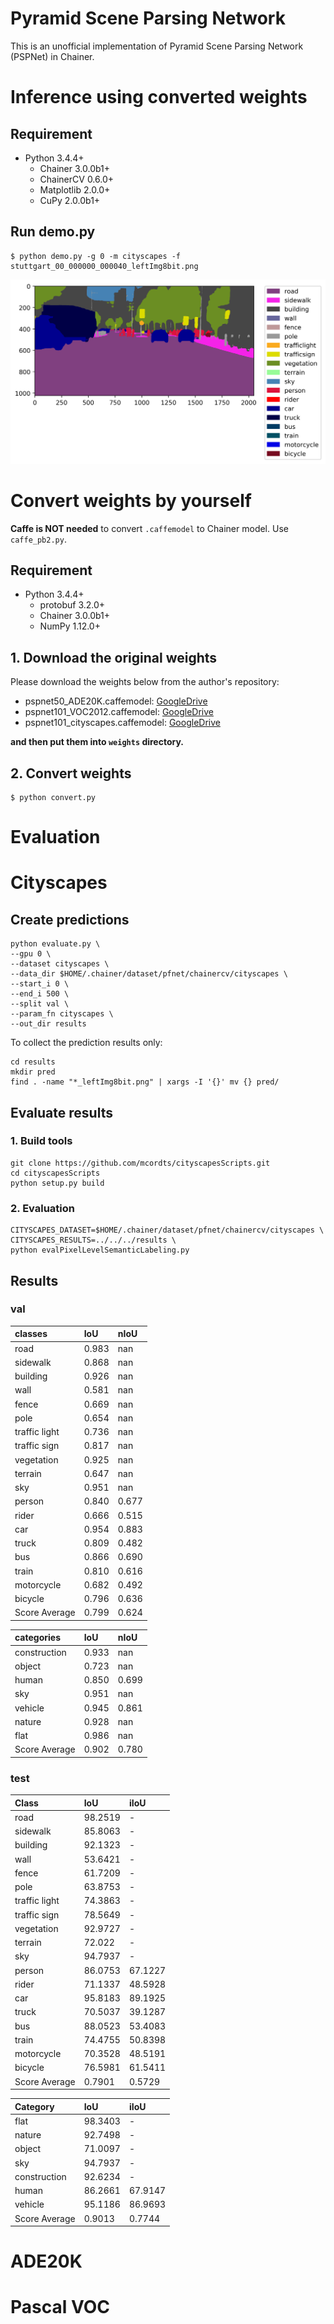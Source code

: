 Pyramid Scene Parsing Network
=============================

This is an unofficial implementation of Pyramid Scene Parsing Network (PSPNet) in Chainer.

# Inference using converted weights

## Requirement

- Python 3.4.4+
    - Chainer 3.0.0b1+
    - ChainerCV 0.6.0+
    - Matplotlib 2.0.0+
    - CuPy 2.0.0b1+

## Run demo.py

```
$ python demo.py -g 0 -m cityscapes -f stuttgart_00_000000_000040_leftImg8bit.png
```

![](images/sample.png)

# Convert weights by yourself

**Caffe is NOT needed** to convert `.caffemodel` to Chainer model. Use `caffe_pb2.py`.

## Requirement

- Python 3.4.4+
    - protobuf 3.2.0+
    - Chainer 3.0.0b1+
    - NumPy 1.12.0+

## 1. Download the original weights

Please download the weights below from the author's repository:

- pspnet50\_ADE20K.caffemodel: [GoogleDrive](https://drive.google.com/open?id=0BzaU285cX7TCN1R3QnUwQ0hoMTA)
- pspnet101\_VOC2012.caffemodel: [GoogleDrive](https://drive.google.com/open?id=0BzaU285cX7TCNVhETE5vVUdMYk0)
- pspnet101\_cityscapes.caffemodel: [GoogleDrive](https://drive.google.com/open?id=0BzaU285cX7TCT1M3TmNfNjlUeEU)

**and then put them into `weights` directory.**

## 2. Convert weights

```
$ python convert.py
```

Evaluation
==========

# Cityscapes

## Create predictions

```
python evaluate.py \
--gpu 0 \
--dataset cityscapes \
--data_dir $HOME/.chainer/dataset/pfnet/chainercv/cityscapes \
--start_i 0 \
--end_i 500 \
--split val \
--param_fn cityscapes \
--out_dir results
```

To collect the prediction results only:

```
cd results
mkdir pred
find . -name "*_leftImg8bit.png" | xargs -I '{}' mv {} pred/
```

## Evaluate results

### 1. Build tools

```
git clone https://github.com/mcordts/cityscapesScripts.git
cd cityscapesScripts
python setup.py build
```

### 2. Evaluation

```
CITYSCAPES_DATASET=$HOME/.chainer/dataset/pfnet/chainercv/cityscapes \
CITYSCAPES_RESULTS=../../../results \
python evalPixelLevelSemanticLabeling.py
```

## Results

### val

classes       |  IoU   |  nIoU
:-------------|:-------|:-----
road          | 0.983  |   nan
sidewalk      | 0.868  |   nan
building      | 0.926  |   nan
wall          | 0.581  |   nan
fence         | 0.669  |   nan
pole          | 0.654  |   nan
traffic light | 0.736  |   nan
traffic sign  | 0.817  |   nan
vegetation    | 0.925  |   nan
terrain       | 0.647  |   nan
sky           | 0.951  |   nan
person        | 0.840  | 0.677
rider         | 0.666  | 0.515
car           | 0.954  | 0.883
truck         | 0.809  | 0.482
bus           | 0.866  | 0.690
train         | 0.810  | 0.616
motorcycle    | 0.682  | 0.492
bicycle       | 0.796  | 0.636
Score Average | 0.799  | 0.624


categories    |  IoU   |  nIoU
:-------------|:-------|:-----
construction  | 0.933  |   nan
object        | 0.723  |   nan
human         | 0.850  | 0.699
sky           | 0.951  |   nan
vehicle       | 0.945  | 0.861
nature        | 0.928  |   nan
flat          | 0.986  |   nan
Score Average | 0.902  | 0.780

### test

| Class | IoU | iIoU
|:------|:----|:----
| road | 98.2519 | -
| sidewalk | 85.8063 | -
building | 92.1323 | -
wall | 53.6421 | -
fence | 61.7209 | -
pole | 63.8753 | -
traffic light | 74.3863 | -
traffic sign | 78.5649 | -
vegetation | 92.9727 | -
terrain | 72.022 | -
sky | 94.7937 | -
person | 86.0753 | 67.1227
rider | 71.1337 | 48.5928
car | 95.8183 | 89.1925
truck | 70.5037 | 39.1287
bus | 88.0523 | 53.4083
train | 74.4755 | 50.8398
motorcycle | 70.3528 | 48.5191
bicycle | 76.5981 | 61.5411
Score Average | 0.7901  | 0.5729

Category | IoU | iIoU
:--------|:----|:----
flat | 98.3403 | -
nature | 92.7498 | -
object | 71.0097 | -
sky | 94.7937 | -
construction | 92.6234 | -
human | 86.2661 | 67.9147
vehicle | 95.1186 | 86.9693
Score Average | 0.9013  | 0.7744

# ADE20K

# Pascal VOC
